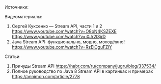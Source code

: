 Источники:

  Видеоматериалы:
 1. Сергей Куксенко — Stream API, части 1 и 2
      https://www.youtube.com/watch?v=O8oN4KSZEXE
      https://www.youtube.com/watch?v=i0Jr2l3jrD 
 1. Java Stream API: функционально, модно, молодёжно!
      https://www.youtube.com/watch?v=RzEiCguFZiY


  Статьи:
  1. Причуды Stream API
  https://habr.com/ru/company/jugru/blog/337534/
  1. Полное руководство по Java 8 Stream API в картинках и примерах
  https://annimon.com/article/2778
